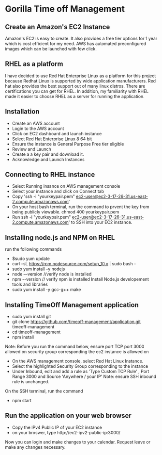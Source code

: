 #  Gorilla Time off Management 


## Create an Amazon's EC2 Instance

Amazon's EC2 is easy to create. It also provides a free tier options for 1 year which is cost efficient for my need. AWS  has automated preconfigured images which can be launched with few click. 

## RHEL as a platform

I have decided to use Red Hat Enterprise Linux as a platform for this project because Redhat Linux is supported by wide application manufacturers. Red hat also provides  the best support out of many linux distros. There are certifications you can get for RHEL. In addition, my  familiarity with RHEL made it easier to  choose RHEL as a server for running the application.

## Installation
* Create an AWS account
* Login to the AWS account
* Click on EC2 dashboard and launch instance
* Select Red Hat Enterprise Linux 8 64 bit
* Ensure the instance is General Purpose Free tier eligible 
* Review and Launch
* Create a a key pair and download it. 
* Acknowledge and Launch Instances

## Connecting to RHEL instance
* Select Running insance on AWS management console
* Select your instance and click on Connect tab
* Copy 'ssh -i "yourkeypair.pem" ec2-user@ec2-3-17-26-31.us-east-2.compute.amazonaws.com'
* On your host bash terminal, run the command to prvent the key from being publicly viewable.
    chmod 400 yourkeypair.pem 
* Run ssh -i "yourkeypair.pem" ec2-user@ec2-3-17-26-31.us-east-2.compute.amazonaws.com' to SSH into your EC2 instance. 


## Installing node.js and NPM on RHEL
run the following commands
* $sudo yum update 
* curl –sL https://rpm.nodesource.com/setup_10.x | sudo bash -
* sudo yum install –y nodejs  
* node –-version //verify node is installed 
* npm --version  // verify npm is installed
    Install Node.js developement tools and libraries
* sudo yum install -y gcc-g++ make 


## Installing TimeOff Management application 
* sudo yum install git
* git clone https://github.com/timeoff-management/application.git timeoff-management
* cd timeoff-management
* npm install

Note: Before you run the command below, ensure port TCP port 3000 allowed on security group corresponding the ec2 instance is allowed on 

* On the AWS management console, select  Red Hat Linux Instance.
* Select the highlighted Security Group corresponding to the instance
* Under Inbound, edit and add a rule as 
    'Type Custom TCP Rule' , Port Range 3000 and Source 'Anywhere / your IP' 
Note: ensure SSH inbound rule is unchanged. 

On the SSH terminal, run the command

* npm start


## Run the application on your web browser
 * Copy the IPv4 Public IP of your EC2 instance
 * on your broswer, type
    http://ec2-ipv2-public-ip:3000/

Now you can login and make changes to your calendar. Request leave or make any changes necessary. 












 




